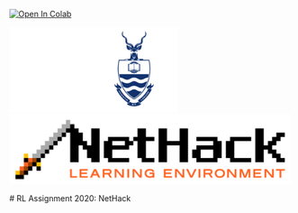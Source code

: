 [![Open In Colab](https://colab.research.google.com/assets/colab-badge.svg)](https://colab.research.google.com/drive/1SSt43VLKbGUVy2jOp0DQi51loG1_55p7)
<p float="center">
  <img src="/logo2(2).png" width="300"/>
  <img src="/Nethacklogo.png" width="500"/>
</p>
# RL Assignment 2020: NetHack
